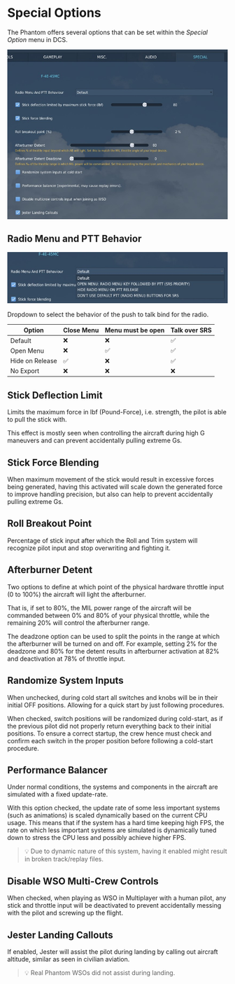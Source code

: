 # Special Options

The Phantom offers several options that can be set within the _Special Option_
menu in DCS.

![Special Option Menu](../img/special_options.jpg)

## Radio Menu and PTT Behavior

![Radio Menu](../img/special_options_radio_menu.jpg)

Dropdown to select the behavior of the push to talk bind for the radio.

| Option          | Close Menu | Menu must be open | Talk over SRS |
| --------------- | ---------- | ----------------- | ------------- |
| Default         | ❌         | ❌                | ✅            |
| Open Menu       | ❌         | ✅                | ✅            |
| Hide on Release | ✅         | ❌                | ✅            |
| No Export       | ❌         | ❌                | ❌            |



## Stick Deflection Limit

Limits the maximum force in lbf (Pound-Force), i.e. strength, the pilot is able
to pull the stick with.

This effect is mostly seen when controlling the aircraft during high G maneuvers
and can prevent accidentally pulling extreme Gs.

## Stick Force Blending

When maximum movement of the stick would result in excessive forces being
generated, having this activated will scale down the generated force to improve
handling precision, but also can help to prevent accidentally pulling extreme
Gs.

## Roll Breakout Point

Percentage of stick input after which the Roll and Trim system will recognize
pilot input and stop overwriting and fighting it.

## Afterburner Detent

Two options to define at which point of the physical hardware throttle input (0
to 100%) the aircraft will light the afterburner.

That is, if set to 80%, the MIL power range of the aircraft will be commanded
between 0% and 80% of your physical throttle, while the remaining 20% will
control the afterburner range.

The deadzone option can be used to split the points in the range at which the
afterburner will be turned on and off. For example, setting 2% for the deadzone
and 80% for the detent results in afterburner activation at 82% and deactivation
at 78% of throttle input.

## Randomize System Inputs

When unchecked, during cold start all switches and knobs will be in their
initial OFF positions. Allowing for a quick start by just following procedures.

When checked, switch positions will be randomized during cold-start, as if the
previous pilot did not properly return everything back to their initial
positions. To ensure a correct startup, the crew hence must check and confirm
each switch in the proper position before following a cold-start procedure.

## Performance Balancer

Under normal conditions, the systems and components in the aircraft are
simulated with a fixed update-rate.

With this option checked, the update rate of some less important systems (such
as animations) is scaled dynamically based on the current CPU usage. This means
that if the system has a hard time keeping high FPS, the rate on which less
important systems are simulated is dynamically tuned down to stress the CPU less
and possibly achieve higher FPS.

> 💡 Due to dynamic nature of this system, having it enabled might result in
> broken track/replay files.

## Disable WSO Multi-Crew Controls

When checked, when playing as WSO in Multiplayer with a human pilot, any stick
and throttle input will be deactivated to prevent accidentally messing with the
pilot and screwing up the flight.

## Jester Landing Callouts

If enabled, Jester will assist the pilot during landing by calling out aircraft
altitude, similar as seen in civilian aviation.

> 💡 Real Phantom WSOs did not assist during landing.
